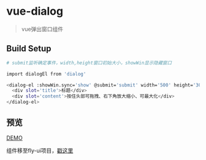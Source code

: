 # vue-dialog

> vue弹出窗口组件

## Build Setup

``` bash
# submit监听确定事件，width,height窗口初始大小，showWin显示隐藏窗口

import dialogEl from 'dialog'

<dialog-el :showWin.sync='show' @submit='submit' width='500' height='300'>
  <div slot='title'>标题</div>
  <div slot='content'>按住头部可拖拽、右下角放大缩小、可最大化</div>
</dialog-el>
```
## 预览

[DEMO](https://zhazhjie.github.io/vue-dialog/?id=dialog)

组件移至fly-ui项目，<a href="https://zhazhjie.github.io/fly-ui">戳这里</a>

